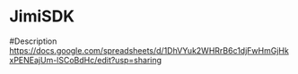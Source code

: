 # JimiSDK

#Description
https://docs.google.com/spreadsheets/d/1DhVYuk2WHRrB6c1djFwHmGjHkxPENEajUm-lSCoBdHc/edit?usp=sharing
